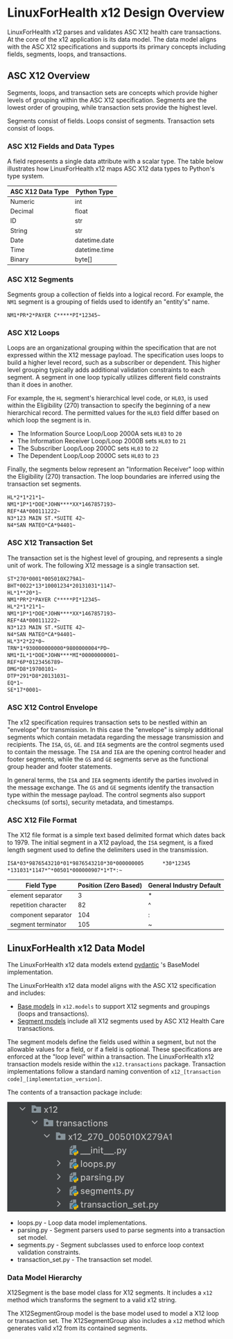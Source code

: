 # LinuxForHealth x12 Design Overview

LinuxForHealth x12 parses and validates ASC X12 health care transactions. At the core of the x12 application is
its data model. The data model aligns with the ASC X12 specifications and supports its primary concepts including
fields, segments, loops, and transactions.

## ASC X12 Overview

Segments, loops, and transaction sets are concepts which provide higher levels of grouping within the ASC X12 specification.
Segments are the lowest order of grouping, while transaction sets provide the highest level.

Segments consist of fields.
Loops consist of segments.
Transaction sets consist of loops.

### ASC X12 Fields and Data Types
A field represents a single data attribute with a scalar type. The table below illustrates how LinuxForHealth x12 maps
ASC X12 data types to Python's type system.

| ASC X12 Data Type | Python Type   |
| ----------------- | ------------- |
| Numeric           | int           |
| Decimal           | float         |
| ID                | str           |
| String            | str           |
| Date              | datetime.date |
| Time              | datetime.time |
| Binary            | byte[]        |

### ASC X12 Segments
Segments group a collection of fields into a logical record. For example, the `NM1` segment is a grouping of
fields used to identify an "entity's" name.

```shell
NM1*PR*2*PAYER C*****PI*12345~
```

### ASC X12 Loops

Loops are an organizational grouping within the specification that are not expressed within the X12 message payload.
The specification uses loops to build a higher level record, such as a subscriber or dependent. This higher level
grouping typically adds additional validation constraints to each segment. A segment in one loop typically utilizes
different field constraints than it does in another. 

For example, the `HL` segment's hierarchical level code, or `HL03`, is used within the Eligibility (270) transaction
to specify the beginning of a new hierarchical record. The permitted values for the `HL03` field differ based on which
loop the segment is in.

* The Information Source Loop/Loop 2000A sets `HL03` to `20`
* The Information Receiver Loop/Loop 2000B sets `HL03` to `21`
* The Subscriber Loop/Loop 2000C sets `HL03` to `22`
* The Dependent Loop/Loop 2000C sets `HL03` to `23`

Finally, the segments below represent an "Information Receiver" loop within the Eligibility (270) transaction. The loop
boundaries are inferred using the transaction set segments.

```shell
HL*2*1*21*1~
NM1*1P*1*DOE*JOHN****XX*1467857193~
REF*4A*000111222~
N3*123 MAIN ST.*SUITE 42~
N4*SAN MATEO*CA*94401~
```

### ASC X12 Transaction Set

The transaction set is the highest level of grouping, and represents a single unit of work. The following X12 message
is a single transaction set.

```shell
ST*270*0001*005010X279A1~
BHT*0022*13*10001234*20131031*1147~
HL*1**20*1~
NM1*PR*2*PAYER C*****PI*12345~
HL*2*1*21*1~
NM1*1P*1*DOE*JOHN****XX*1467857193~
REF*4A*000111222~
N3*123 MAIN ST.*SUITE 42~
N4*SAN MATEO*CA*94401~
HL*3*2*22*0~
TRN*1*930000000000*9800000004*PD~
NM1*IL*1*DOE*JOHN****MI*00000000001~
REF*6P*0123456789~
DMG*D8*19700101~
DTP*291*D8*20131031~
EQ*1~
SE*17*0001~
```

### ASC X12 Control Envelope

The x12 specification requires transaction sets to be nestled within an "envelope" for transmission. In this case the
"envelope" is simply additional segments which contain metadata regarding the message transmission and recipients.
The `ISA`, `GS`, `GE`. and `IEA` segments  are the control segments used to contain the message. The `ISA` and `IEA` are
the opening control header and footer segments, while the `GS` and `GE` segments serve as the functional group header
and footer statements. 

In general terms, the `ISA` and `IEA` segments identify the parties involved in the message exchange. The `GS` and `GE`
segments identify the transaction type within the message payload. The control segments also support checksums (of sorts),
security metadata, and timestamps. 

### ASC X12 File Format

The X12 file format is a simple text based delimited format which dates back to 1979. The initial segment in a X12 
payload, the `ISA` segment, is a fixed length segment used to define the delimiters used in the transmission.

```shell
ISA*03*9876543210*01*9876543210*30*000000005      *30*12345          *131031*1147*^*00501*000000907*1*T*:~
```

| Field Type             | Position (Zero Based) | General Industry Default |
| ---------------------- | --------------------- | ------------------------ |
| element separator      | 3                     | *                        |
| repetition character   | 82                    | ^                        |
| component separator    | 104                   | :                        |
| segment terminator     | 105                   | ~                        |

## LinuxForHealth x12 Data Model

The LinuxForHealth x12 data models extend [pydantic](https://pydantic-docs.helpmanual.io/usage/models) 's BaseModel
implementation. 

The LinuxForHealth x12 data model aligns with the ASC X12 specification and includes:

* [Base models](./x12/models.py) in `x12.models` to support X12 segments and groupings (loops and transactions).
* [Segment models](./x12/segments.py) include all X12 segments used by ASC X12 Health Care transactions.

The segment models define the fields used within a segment, but not the allowable values for a field, or if a field is
optional. These specifications are enforced at the "loop level" within a transaction. The LinuxForHealth x12 
transaction models reside within the `x12.transactions` package. Transaction implementations follow a standard naming
convention of `x12_[transaction code]_[implementation_version]`.

The contents of a transaction package include:

![transaction-package.png](transaction-package.png)

* loops.py - Loop data model implementations.
* parsing.py - Segment parsers used to parse segments into a transaction set model.
* segments.py - Segment subclasses used to enforce loop context validation constraints.
* transaction_set.py - The transaction set model.

### Data Model Hierarchy

X12Segment is the base model class for X12 segments. It includes a `x12` method which transforms the segment to a valid
x12 string.

The X12SegmentGroup model is the base model used to model a X12 loop or transaction set. The X12SegmentGroup also includes
a `x12` method which generates valid x12 from its contained segments.
